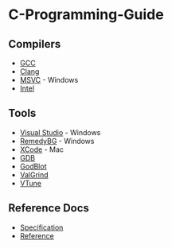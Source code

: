 # C-Programming-Guide

## Compilers
* [GCC](https://gcc.gnu.org/)
* [Clang](https://clang.llvm.org/)
* [MSVC](https://developer.microsoft.com/en-US/windows/downloads/windows-10-sdk/) - Windows
* [Intel](https://software.intel.com/content/www/us/en/develop/tools/oneapi/components/dpc-compiler.html#gs.zaftxw)

## Tools
* [Visual Studio](https://visualstudio.microsoft.com/vs/features/cplusplus/) - Windows
* [RemedyBG](https://remedybg.itch.io/remedybg) - Windows
* [XCode](https://developer.apple.com/xcode/) - Mac
* [GDB](https://www.gnu.org/software/gdb/)
* [GodBlot](https://godbolt.org/)
* [ValGrind](https://valgrind.org/)
* [VTune](https://software.intel.com/content/www/us/en/develop/tools/oneapi/components/vtune-profiler.html#gs.zaft1e)

## Reference Docs
* [Specification](http://www.open-std.org/JTC1/SC22/WG14/)
* [Reference](https://en.cppreference.com/w/c)
